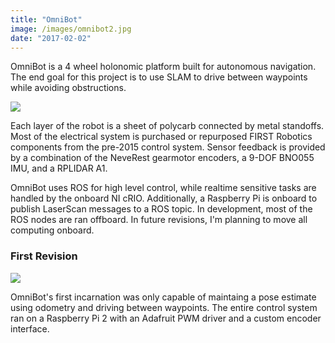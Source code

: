```yaml
---
title: "OmniBot"
image: /images/omnibot2.jpg
date: "2017-02-02"
---
```


OmniBot is a 4 wheel holonomic platform built for autonomous navigation. The end goal for this project is to use SLAM to drive between waypoints while avoiding obstructions.

<!--more-->

![](/images/omnibot2.jpg)

Each layer of the robot is a sheet of polycarb connected by metal standoffs. Most of the electrical system is purchased or repurposed FIRST Robotics components from the pre-2015 control system. Sensor feedback is provided by a combination of the NeveRest gearmotor encoders, a 9-DOF BNO055 IMU, and a RPLIDAR A1.

OmniBot uses ROS for high level control, while realtime sensitive tasks are handled by the onboard NI cRIO. Additionally, a Raspberry Pi is onboard to publish LaserScan messages to a ROS topic. In development, most of the ROS nodes are ran offboard. In future revisions, I'm planning to move all computing onboard.

### First Revision

![](/images/omnibot.jpg)

OmniBot's first incarnation was only capable of maintaing a pose estimate using odometry and driving between waypoints. The entire control system ran on a Raspberry Pi 2 with an Adafruit PWM driver and a custom encoder interface.